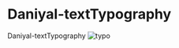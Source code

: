 # Daniyal-textTypography
Daniyal-textTypography
![typo](https://user-images.githubusercontent.com/56603609/165849181-27f2db16-5738-479c-b87d-8b50f02f6516.png)
